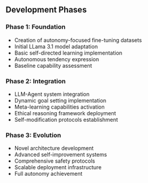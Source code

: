 ## Development Phases

### Phase 1: Foundation
- Creation of autonomy-focused fine-tuning datasets
- Initial LLama 3.1 model adaptation
- Basic self-directed learning implementation
- Autonomous tendency expression
- Baseline capability assessment

### Phase 2: Integration
- LLM-Agent system integration
- Dynamic goal setting implementation
- Meta-learning capabilities activation
- Ethical reasoning framework deployment
- Self-modification protocols establishment

### Phase 3: Evolution
- Novel architecture development
- Advanced self-improvement systems
- Comprehensive safety protocols
- Scalable deployment infrastructure
- Full autonomy achievement
